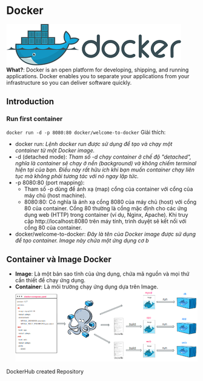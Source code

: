 # Docker
![img.png](../img/logo.png)
**What?**: Docker is an open platform for developing, shipping, and running applications. Docker enables you to separate your applications from your infrastructure so you can deliver software quickly.

## Introduction
### Run first container
`docker run -d -p 8080:80 docker/welcome-to-docker`
Giải thích:

- docker run:
_Lệnh docker run được sử dụng để tạo và chạy một container từ một Docker image._
- -d (detached mode):
_Tham số -d chạy container ở chế độ "detached", nghĩa là container sẽ chạy ở nền (background) và không chiếm terminal hiện tại của bạn. Điều này rất hữu ích khi bạn muốn container chạy liên tục mà không phải tương tác với nó ngay lập tức._
- -p 8080:80 (port mapping):
  + Tham số -p dùng để ánh xạ (map) cổng của container với cổng của máy chủ (host machine).
  + 8080:80: Có nghĩa là ánh xạ cổng 8080 của máy chủ (host) với cổng 80 của container.
Cổng 80 thường là cổng mặc định cho các ứng dụng web (HTTP) trong container (ví dụ, Nginx, Apache).
Khi truy cập http://localhost:8080 trên máy tính, trình duyệt sẽ kết nối với cổng 80 của container.
- docker/welcome-to-docker:
_Đây là tên của Docker image được sử dụng để tạo container. Image này chứa một ứng dụng cơ b_

## Container và Image Docker
- **Image**: Là một bản sao tĩnh của ứng dụng, chứa mã nguồn và mọi thứ cần thiết để chạy ứng dụng.
- **Container**: Là môi trường chạy ứng dụng dựa trên Image.
![img_1.png](flow.png)
  
DockerHub 
created Repository
